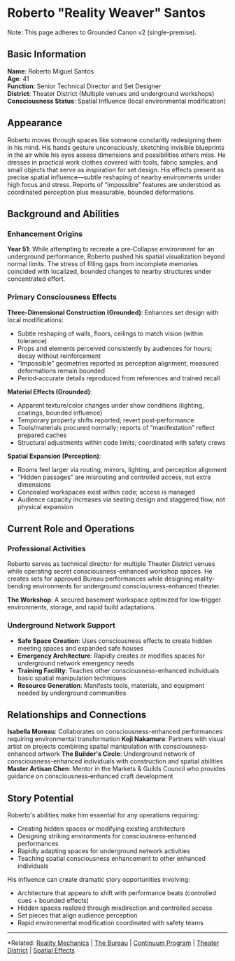# Roberto "Reality Weaver" Santos

Note: This page adheres to Grounded Canon v2 (single-premise).
## Basic Information

**Name**: Roberto Miguel Santos  
**Age**: 41  
**Function**: Senior Technical Director and Set Designer  
**District**: Theater District (Multiple venues and underground workshops)  
**Consciousness Status**: Spatial Influence (local environmental modification)  

## Appearance

Roberto moves through spaces like someone constantly redesigning them in his mind. His hands gesture unconsciously, sketching invisible blueprints in the air while his eyes assess dimensions and possibilities others miss. He dresses in practical work clothes covered with tools, fabric samples, and small objects that serve as inspiration for set design. His effects present as precise spatial influence—subtle reshaping of nearby environments under high focus and stress. Reports of “impossible” features are understood as coordinated perception plus measurable, bounded deformations.

## Background and Abilities

### Enhancement Origins
**Year 51**: While attempting to recreate a pre‑Collapse environment for an underground performance, Roberto pushed his spatial visualization beyond normal limits. The stress of filling gaps from incomplete memories coincided with localized, bounded changes to nearby structures under concentrated effort.

### Primary Consciousness Effects

**Three-Dimensional Construction (Grounded)**: Enhances set design with local modifications:
- Subtle reshaping of walls, floors, ceilings to match vision (within tolerance)
- Props and elements perceived consistently by audiences for hours; decay without reinforcement
- “Impossible” geometries reported as perception alignment; measured deformations remain bounded
- Period‑accurate details reproduced from references and trained recall

**Material Effects (Grounded)**:
- Apparent texture/color changes under show conditions (lighting, coatings, bounded influence)
- Temporary property shifts reported; revert post‑performance
- Tools/materials procured normally; reports of “manifestation” reflect prepared caches
- Structural adjustments within code limits; coordinated with safety crews

**Spatial Expansion (Perception)**:
- Rooms feel larger via routing, mirrors, lighting, and perception alignment
- “Hidden passages” are misrouting and controlled access, not extra dimensions
- Concealed workspaces exist within code; access is managed
- Audience capacity increases via seating design and staggered flow, not physical expansion

## Current Role and Operations

### Professional Activities
Roberto serves as technical director for multiple Theater District venues while operating secret consciousness-enhanced workshop spaces. He creates sets for approved Bureau performances while designing reality-bending environments for underground consciousness-enhanced theater.

**The Workshop**: A secured basement workspace optimized for low‑trigger environments, storage, and rapid build adaptations.

### Underground Network Support
- **Safe Space Creation**: Uses consciousness effects to create hidden meeting spaces and expanded safe houses
- **Emergency Architecture**: Rapidly creates or modifies spaces for underground network emergency needs
- **Training Facility**: Teaches other consciousness-enhanced individuals basic spatial manipulation techniques
- **Resource Generation**: Manifests tools, materials, and equipment needed by underground communities

## Relationships and Connections

**Isabella Moreau**: Collaborates on consciousness-enhanced performances requiring environmental transformation
**Koji Nakamura**: Partners with visual artist on projects combining spatial manipulation with consciousness-enhanced artwork
**The Builder's Circle**: Underground network of consciousness-enhanced individuals with construction and spatial abilities
**Master Artisan Chen**: Mentor in the Markets & Guilds Council who provides guidance on consciousness‑enhanced craft development

## Story Potential

Roberto's abilities make him essential for any operations requiring:
- Creating hidden spaces or modifying existing architecture
- Designing striking environments for consciousness‑enhanced performances
- Rapidly adapting spaces for underground network activities
- Teaching spatial consciousness enhancement to other enhanced individuals

His influence can create dramatic story opportunities involving:
- Architecture that appears to shift with performance beats (controlled cues + bounded effects)
- Hidden spaces realized through misdirection and controlled access
- Set pieces that align audience perception
- Rapid environmental modification coordinated with safety teams

---

*Related: [Reality Mechanics](../../reality_mechanics/README.md) | [The Bureau](../../factions/the_bureau.md) | [Continuum Program](../../entities/continuum.md) | [Theater District](../../locations/districts/theater_district.md) | [Spatial Effects](../../reality_mechanics/spatial_effects.md)
